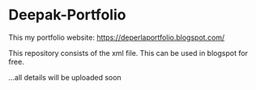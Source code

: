 # Deepak-Portfolio

This my portfolio website: https://deperlaportfolio.blogspot.com/

This repository consists of the xml file. This can be used in blogspot for free.

...all details will be uploaded soon
